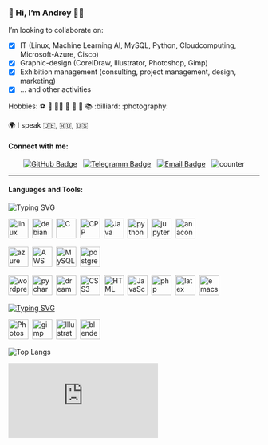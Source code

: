 ### 👋 Hi, I’m Andrey :man_technologist:

I’m looking to collaborate on:
 - [x] IT (Linux, Machine Learning AI, MySQL, Python, Cloudcomputing, Microsoft-Azure, Cisco)
 - [x] Graphic-design (CorelDraw, Illustrator, Photoshop, Gimp)
 - [x] Exhibition management (consulting, project management, design, marketing)
 - [x] ... and other activities

Hobbies: ⚽ 🏐 🏊‍♂️ 🚴 🏓 🚗 📚 :billiard: :photography:

🌍 I speak 🇩🇪, 🇷🇺, 🇺🇸


#### Connect with me:
<div id="badges" align="center">
<a href="https://github.com/andreymikhit">
<img src="https://img.shields.io/badge/GitHub-181717?style=flat&logo=github&logoColor=white" alt="GitHub Badge"/></a>&nbsp;&nbsp;
<a href="https://t.me/andreim177">
<img src="https://img.shields.io/badge/Telegram-26A5E4?style=flat&amp;logo=telegram&amp;logoColor=white" alt="Telegramm Badge"></a>&nbsp;&nbsp;
<a href="mailto:andreymikhit@icloud.com">
<img src="https://img.shields.io/badge/@_send-email-blue?style=flat&logo=email&logoColor=white" alt="Email Badge"/></a>&nbsp;&nbsp;
<img src="https://komarev.com/ghpvc/?username=andreymikhit&style=flat-square&color=blue" alt="counter"/>
</div>


<!-- https://github.com/devicons/devicon/tree/master/icons
https://devicon.dev/
-->
---
#### Languages and Tools:

![Typing SVG](https://readme-typing-svg.herokuapp.com?color=%2336BCF7&lines=Computer+science)
<p>
<img src="https://cdn.jsdelivr.net/gh/devicons/devicon@latest/icons/linux/linux-original.svg" title="linux" alt="linux" width="40" height="40"/>&nbsp;
<img src="https://cdn.jsdelivr.net/gh/devicons/devicon@latest/icons/debian/debian-original.svg" title="debian" alt="debian" width="40" height="40"/>&nbsp;
<img src="https://cdn.jsdelivr.net/gh/devicons/devicon@latest/icons/c/c-original.svg" title="C" alt="C" width="40" height="40"/>&nbsp;
<img src="https://cdn.jsdelivr.net/gh/devicons/devicon@latest/icons/cplusplus/cplusplus-original.svg" title="CPP" alt="CPP" width="40" height="40"/>&nbsp;
<img src="https://cdn.jsdelivr.net/gh/devicons/devicon@latest/icons/java/java-original.svg" title="Java" alt="Java" width="40" height="40"/>&nbsp;
<img src="https://cdn.jsdelivr.net/gh/devicons/devicon@latest/icons/python/python-original.svg" title="python" alt="python" width="40" height="40"/>&nbsp;
<img src="https://cdn.jsdelivr.net/gh/devicons/devicon@latest/icons/jupyter/jupyter-original.svg" title="jupyter" alt="jupyter" width="40" height="40"/>&nbsp;
<img src="https://cdn.jsdelivr.net/gh/devicons/devicon@latest/icons/anaconda/anaconda-original.svg" title="anaconda" alt="anaconda" width="40" height="40"/>&nbsp;
</p>
<p>
<img src="https://cdn.jsdelivr.net/gh/devicons/devicon@latest/icons/azure/azure-original-wordmark.svg" title="azure" alt="azure" width="40" height="40"/>&nbsp;
<img src="https://cdn.jsdelivr.net/gh/devicons/devicon@latest/icons/amazonwebservices/amazonwebservices-plain-wordmark.svg" title="AWS" alt="AWS" width="40" height="40"/>&nbsp;
<img src="https://cdn.jsdelivr.net/gh/devicons/devicon@latest/icons/mysql/mysql-original-wordmark.svg" title="MySQL"  alt="MySQL" width="40" height="40"/>&nbsp;
<img src="https://cdn.jsdelivr.net/gh/devicons/devicon@latest/icons/postgresql/postgresql-original-wordmark.svg" title="postgresql"  alt="postgresql" width="40" height="40"/>&nbsp;
</p>
<p>
<img src="https://cdn.jsdelivr.net/gh/devicons/devicon@latest/icons/wordpress/wordpress-original.svg" title="wordpress" alt="wordpress" width="40" height="40"/>&nbsp;
<img src="https://cdn.jsdelivr.net/gh/devicons/devicon@latest/icons/pycharm/pycharm-original.svg" title="pycharm" alt="pycharm" width="40" height="40"/>&nbsp;
<img src="https://cdn.jsdelivr.net/gh/devicons/devicon@latest/icons/dreamweaver/dreamweaver-original.svg" title="dreamweaver" alt="dreamweaver" width="40" height="40"/>&nbsp;
<img src="https://cdn.jsdelivr.net/gh/devicons/devicon@latest/icons/css3/css3-original.svg" title="CSS3" alt="CSS3" width="40" height="40"/>&nbsp;          
<img src="https://cdn.jsdelivr.net/gh/devicons/devicon@latest/icons/html5/html5-original.svg" title="HTML5" alt="HTML" width="40" height="40"/>&nbsp;
<img src="https://cdn.jsdelivr.net/gh/devicons/devicon@latest/icons/javascript/javascript-plain.svg" title="JavaScript" alt="JavaScript" width="40" height="40"/>&nbsp;
<img src="https://cdn.jsdelivr.net/gh/devicons/devicon@latest/icons/php/php-original.svg" title="php" alt="php" width="40" height="40"/>&nbsp;
<img src="https://cdn.jsdelivr.net/gh/devicons/devicon@latest/icons/latex/latex-original.svg" title="latex" alt="latex" width="40" height="40"/>&nbsp;
<img src="https://cdn.jsdelivr.net/gh/devicons/devicon@latest/icons/emacs/emacs-original.svg" title="emacs" alt="emacs" width="40" height="40"/>&nbsp;
</p>

[![Typing SVG](https://readme-typing-svg.herokuapp.com?color=%2336BCF7&lines=Graphic+design)](https://git.io/typing-svg)
<p>
<img src="https://cdn.jsdelivr.net/gh/devicons/devicon@latest/icons/photoshop/photoshop-original.svg" title="Photoshop" alt="Photoshop" width="40" height="40"/>&nbsp;
<img src="https://cdn.jsdelivr.net/gh/devicons/devicon@latest/icons/gimp/gimp-original.svg" title="gimp" alt="gimp" width="40" height="40"/>&nbsp;
<img src="https://cdn.jsdelivr.net/gh/devicons/devicon@latest/icons/illustrator/illustrator-plain.svg" title="Illustrator" alt="Illustrator" width="40" height="40"/>&nbsp;
<img src="https://cdn.jsdelivr.net/gh/devicons/devicon@latest/icons/blender/blender-original.svg" title="blender" alt="blender" width="40" height="40"/>&nbsp;
</p>

<!-- color=white  peng=false  pie	boolean  parameter=value & color=white & pie=false
-->
![Top Langs](https://github-readme-stats.vercel.app/api/top-langs/?username=andreymikhit&layout=compact&theme=cobalt&langs_count=20)

[![My Stats](https://github-stats-evirunurm.vercel.app/api/stats.js?username=andreymikhit)](https://github.com/andreymikhit?tab=repositories)


<!---
![GitHub stats](https://github-readme-stats.vercel.app/api?username=andreymikhit&theme=cobalt&show_icons=true)

![Top Langs](https://github-readme-stats.vercel.app/api/top-langs/?username=andreymikhit&layout=donut&langs_count=8)

![Anurag's GitHub stats](https://github-readme-stats.vercel.app/api?username=AParovyshnaya&theme=cobalt&show_icons=true)

[![Top Langs](https://github-readme-stats.vercel.app/api/top-langs/?username=anuraghazra&layout=compact)](https://github.com/anuraghazra/github-readme-stats)

[![Readme Card](https://github-readme-stats.vercel.app/api/pin/?username=anuraghazra&repo=github-readme-stats)](https://github.com/anuraghazra/github-readme-stats)

![WakaTime stats](https://github-readme-stats.vercel.app/api/wakatime?username=andreymikhit)
--->






<!---
andreymikhit/andreymikhit is a ✨ special ✨ repository because its `README.md` (this file) appears on your GitHub profile.
You can click the Preview link to take a look at your changes.
--->
